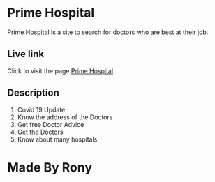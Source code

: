 # Prime Hospital

Prime Hospital is a site to search for doctors who are best at their job.

## Live link

Click to visit the page [Prime Hospital](https://prime-hospital-44b8d.firebaseapp.com/)



## Description

1. Covid 19 Update
2. Know the address of the Doctors
3. Get free Doctor Advice
4. Get the Doctors
5. Know about many hospitals



# Made By Rony